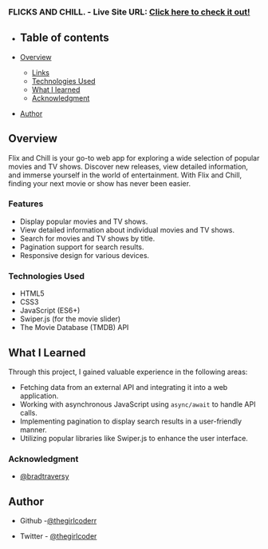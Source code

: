 ### FLICKS AND CHILL.  - Live Site URL: [Click here to check it out!]()


- ## Table of contents

- [Overview](#overview)
  - [Links](#links)
  - [Technologies Used](#technologies-used)
  - [What I learned](#what-i-learned)
  - [Acknowledgment](#acknowledgment)
- [Author](#author)

## Overview

Flix and Chill is your go-to web app for exploring a wide selection of popular movies and TV shows. Discover new releases, view detailed information, and immerse yourself in the world of entertainment. With Flix and Chill, finding your next movie or show has never been easier.



### Features

- Display popular movies and TV shows.
- View detailed information about individual movies and TV shows.
- Search for movies and TV shows by title.
- Pagination support for search results.
- Responsive design for various devices.


### Technologies Used
- HTML5
- CSS3
- JavaScript (ES6+)
- Swiper.js (for the movie slider)
- The Movie Database (TMDB) API

## What I Learned

Through this project, I gained valuable experience in the following areas:

- Fetching data from an external API and integrating it into a web application.
- Working with asynchronous JavaScript using `async/await` to handle API calls.
- Implementing pagination to display search results in a user-friendly manner.
- Utilizing popular libraries like Swiper.js to enhance the user interface.




### Acknowledgment
- [@bradtraversy](https://github.com/bradtraversy)


## Author

- Github -[@thegirlcoderr](https://github.com/thegirlcoderr)

- Twitter - [@thegirlcoder](https://twitter.com/thegirlcoder)
